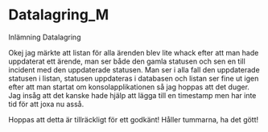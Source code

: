 # Datalagring_M
Inlämning Datalagring

Okej jag märkte att listan för alla ärenden blev lite whack efter att man hade uppdaterat ett ärende, 
man ser både den gamla statusen och sen en till incident med den uppdaterade statusen. Man ser i alla fall den uppdaterade
statusen i listan, statusen uppdateras i databasen och listan ser fine ut igen efter att man startat om konsolapplikationen 
så jag hoppas att det duger. Jag insåg att det kanske hade hjälp att lägga till en timestamp
men har inte tid för att joxa nu asså. 

Hoppas att detta är tillräckligt för ett godkänt!
Håller tummarna, ha det gött!
